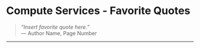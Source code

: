 # Compute Services - Favorite Quotes

> *“Insert favorite quote here.”*  
> — Author Name, Page Number

---

